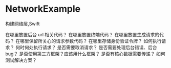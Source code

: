 # NetworkExample
构建网络层,Swift

在哪里放置后台 url 相关代码？
在哪里放置终端代码？
在哪里放置生成请求的代码？
在哪里保留所关心的请求参数代码？
在哪里存储身份验证令牌？
如何执行请求？
何时何处执行请求？
是否需要取消请求？
是否需要处理后台错误、后台 bug？
是否使用第三方框架？应该用什么框架？
是否有核心数据需要传递？
如何测试解决方案？
